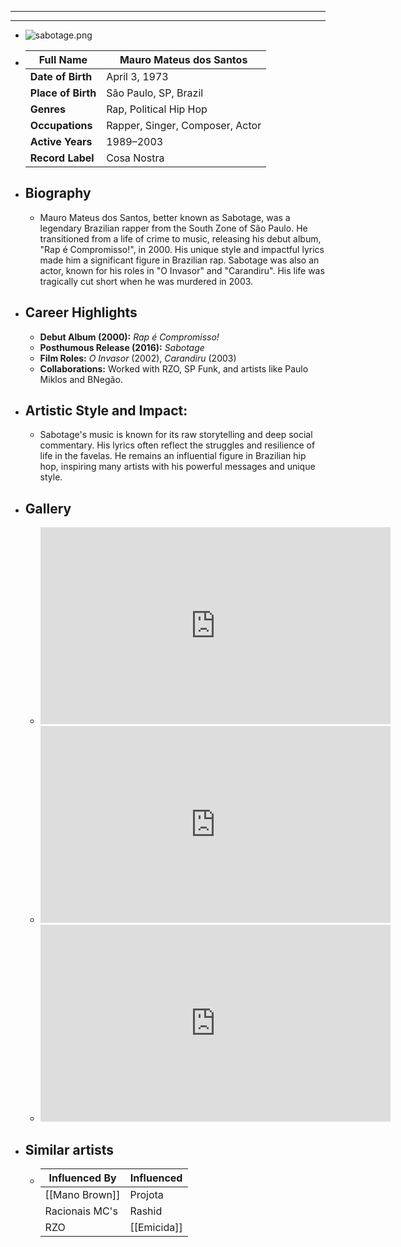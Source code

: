 ---
---



- ---
  ---
- ![sabotage.png](../assets/sabotage_1717740557669_0.png)
- | **Full Name**     | Mauro Mateus dos Santos          |
  |-------------------|------------------------------------|
  | **Date of Birth** | April 3, 1973                    |
  | **Place of Birth**| São Paulo, SP, Brazil              |
  | **Genres**        | Rap, Political Hip Hop             |
  | **Occupations**   | Rapper, Singer, Composer, Actor    |
  | **Active Years**  | 1989–2003                          |
  | **Record Label**  | Cosa Nostra                         |
- ## **Biography**
	- Mauro Mateus dos Santos, better known as Sabotage, was a legendary Brazilian rapper from the South Zone of São Paulo. He transitioned from a life of crime to music, releasing his debut album, "Rap é Compromisso!", in 2000. His unique style and impactful lyrics made him a significant figure in Brazilian rap. Sabotage was also an actor, known for his roles in "O Invasor" and "Carandiru". His life was tragically cut short when he was murdered in 2003.
- ## **Career Highlights**
	- **Debut Album (2000):** *Rap é Compromisso!*
	- **Posthumous Release (2016):** *Sabotage*
	- **Film Roles:** *O Invasor* (2002), *Carandiru* (2003)
	- **Collaborations:** Worked with RZO, SP Funk, and artists like Paulo Miklos and BNegão.
- ## **Artistic Style and Impact:**
	- Sabotage's music is known for its raw storytelling and deep social commentary. His lyrics often reflect the struggles and resilience of life in the favelas. He remains an influential figure in Brazilian hip hop, inspiring many artists with his powerful messages and unique style.
- ## **Gallery**
	- <iframe width="560" height="315" src="https://www.youtube.com/embed/K4xl1T_lyiM?si=usGIhAXN3KoBN1i0" title="YouTube video player" frameborder="0" allow="accelerometer; autoplay; clipboard-write; encrypted-media; gyroscope; picture-in-picture; web-share" referrerpolicy="strict-origin-when-cross-origin" allowfullscreen></iframe>
	- <iframe width="560" height="315" src="https://www.youtube.com/embed/GA7LcSX8tYE?si=FM9QCZT_GlnbHeIN" title="YouTube video player" frameborder="0" allow="accelerometer; autoplay; clipboard-write; encrypted-media; gyroscope; picture-in-picture; web-share" referrerpolicy="strict-origin-when-cross-origin" allowfullscreen></iframe>
	- <iframe width="560" height="315" src="https://www.youtube.com/embed/rC9vmpQRR40?si=qa5t2LYaGULEXuJ5" title="YouTube video player" frameborder="0" allow="accelerometer; autoplay; clipboard-write; encrypted-media; gyroscope; picture-in-picture; web-share" referrerpolicy="strict-origin-when-cross-origin" allowfullscreen></iframe>
- ## Similar artists
	- | Influenced By       | Influenced       |
	  |---------------------|------------------|
	  | [[Mano Brown]]      | Projota          |
	  | Racionais MC's  | Rashid           |
	  | RZO             | [[Emicida]]          |
